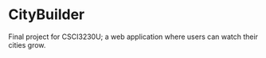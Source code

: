# CityBuilder
Final project for CSCI3230U; a web application where users can watch their cities grow.
